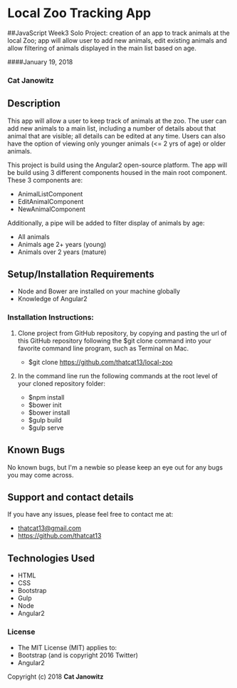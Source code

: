 # Local Zoo Tracking App

##JavaScript Week3 Solo Project: creation of an app to track animals at the local Zoo; app will allow user to add new animals, edit existing animals and allow filtering of animals displayed in the main list based on age.

####January 19, 2018

### Cat Janowitz

##  Description
This app will allow a user to keep track of animals at the zoo. The user can add new animals to a main list, including a number of details about that animal that are visible; all details can be edited at any time. Users can also have the option of viewing only younger animals (<= 2 yrs of age) or older animals.

This project is build using the Angular2 open-source platform. The app will be build using 3 different components housed in the main root component. These 3 components are:
* AnimalListComponent
* EditAnimalComponent
* NewAnimalComponent

Additionally, a pipe will be added to filter display of animals by age:
* All animals
* Animals age 2+ years (young)
* Animals over 2 years (mature)


## Setup/Installation Requirements
* Node and Bower are installed on your machine globally
* Knowledge of Angular2



### Installation Instructions:
  1. Clone project from GitHub repository, by copying and pasting the url of this GitHub repository following the $git clone command into your favorite command line program, such as Terminal on Mac.  
      - $git clone https://github.com/thatcat13/local-zoo

  2. In the command line run the following commands at the root level of your cloned repository folder:
      - $npm install
      - $bower init
      - $bower install
      - $gulp build
      - $gulp serve

## Known Bugs

No known bugs, but I'm a newbie so please keep an eye out for any bugs you may come across.

## Support and contact details

If you have any issues, please feel free to contact me at:
* thatcat13@gmail.com
* https://github.com/thatcat13

## Technologies Used
* HTML
* CSS
* Bootstrap
* Gulp
* Node
* Angular2

### License

* The MIT License (MIT) applies to:
* Bootstrap (and is copyright 2016 Twitter)
* Angular2


Copyright (c) 2018 **Cat Janowitz**

